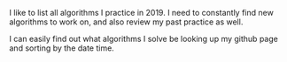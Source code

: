 I like to list all algorithms I practice in 2019. I need to constantly find new algorithms to work on, and also review my past practice as well. 

I can easily find out what algorithms I solve be looking up my github page and sorting by the date time. 
